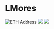 # LMores
![ETH Address](https://img.shields.io/badge/ETH-0xb2243354402441fb74cA8e5d9304028740876A88-blue) ![](https://img.shields.io/discord/222690958150598656) ![](https://img.shields.io/github/license/thebornturtle/lmores)
